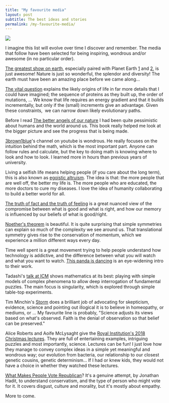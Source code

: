 ```yaml
---
title: "My favourite media"
layout: post
subtitle: The best ideas and stories
permalink: /my-favourite-media/
---
```


![]({{site.baseurl}}/assets/my-favourite-media/{{page.coverImage}})

I imagine this list will evolve over time I discover and remember. The media that follow have been selected for being inspiring, wondrous and/or awesome (in no particular order).

[The greatest show on earth](https://www.goodreads.com/book/show/6117055-the-greatest-show-on-earth), especially paired with Planet Earth [1](https://www.youtube.com/watch?v=tiVNk6_0GdY) and [2](https://www.youtube.com/watch?v=c8aFcHFu8QM), is just awesome! Nature is just so wonderful, the splendor and diversity! The earth must have been an amazing place before we came along...

[The vital question](https://www.goodreads.com/book/show/26530386-the-vital-question?from_search=true) explains the likely origins of life in far more details that I could have imagined; the sequence of proteins as they built up, the order of mutations, ... We know that life requires an energy gradient and that it builds incrementally, but only if the (small) increments give an advantage. Given these constraints,  we can narrow down likely evolutionary paths.

Before I read [The better angels of our nature](https://www.goodreads.com/book/show/11107244-the-better-angels-of-our-nature) I had been quite pessimistic about humans and the world around us. This book really helped me look at the bigger picture and see the progress that is being made.
<!-- +factfulness + ourworld in data -->

[3brown1blue](https://www.youtube.com/channel/UCYO_jab_esuFRV4b17AJtAw)'s channel on youtube is wondrous. He really focuses on the intuition behind the math, which is the most important part. Anyone can follow rules and calculate, but the key to doing math is knowing where to look and how to look. I learned more in hours than previous years of university.

Living a selfish life means helping people (if you care about the long term), this is also known as [egoistic altruism](https://www.youtube.com/watch?v=rvskMHn0sqQ). The idea is that: the more people that are well off, the better my life is. The more people who are educated, the more doctors to cure my diseases. I love the idea of humanity collaborating to build a better world for all.

<!-- also https://ourworldindata.org/talent-is-everywhere-opportunity-is-not -->

[The truth of fact and the truth of feeling](https://www.goodreads.com/book/show/18455800-the-truth-of-fact-the-truth-of-feeling) is a great nuanced view of the compromise between what is good and what is right, and how our memory is influenced by our beliefs of what is good/right.

[Noether's theorem](https://www.youtube.com/watch?v=CxlHLqJ9I0A) is beautiful. It is quite surprising that simple symmetries can explain so much of the complexity we see around us. That translational symmetry gives rise to the conservation of momentum, which we experience a million different ways every day.

Time well spent is a great movement trying to help people understand how technology is addictive, and the difference between what you will watch and what you want to watch. [This panda is dancing](https://www.youtube.com/watch?v=tf9ZhU7zF8s) is an eye-widening intro to their work.

Tadashi's [talk at ICM](https://www.youtube.com/watch?v=ZDXEr1qerYQ) shows mathematics at its best: playing with simple models of complex phenomena to allow deep interrogation of fundamental puzzles. The main focus is singularity, which is explored through simple table-top experiments.

Tim Minchin's [Storm](https://www.youtube.com/watch?v=HhGuXCuDb1U) does a brilliant job of advocating for skepticism, evidence, science and pointing out illogical it is to believe in homeopathy, or mediums, or ... My favourite line is probably, "Science adjusts its views based on what's observed. Faith is the denial of observation so that belief can be preserved."

Alice Roberts and Aoife McLysaght give the [Royal Institution's 2018 Christmas lectures](https://www.rigb.org/christmas-lectures/watch/2018/who-am-i/). They are full of entertaining examples, intriguing puzzles and most importantly, science. Lectures can be fun! I just love how they manage to convey complex ideas in a simple yet meaningful and wondrous way; our evolution from bacteria, our relationship to our closest genetic cousins, genetic determinism... If I had or knew kids, they would not have a choice in whether they watched these lectures.

[What Makes People Vote Republican](https://www.edge.org/conversation/what-makes-vote-republican)? It's a genuine attempt, by Jonathan Hadit, to understand conservatism, and the type of person who might vote for it. It covers disgust, culture and morality, but it's mostly about empathy.

More to come.

